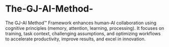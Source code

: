 # The-GJ-AI-Method-
The GJ-AI Method™ Framework enhances human-AI collaboration using cognitive principles (memory, attention, learning, processing). It focuses on training, task context, challenging assumptions, and optimizing workflows to accelerate productivity, improve results, and excel in innovation.
